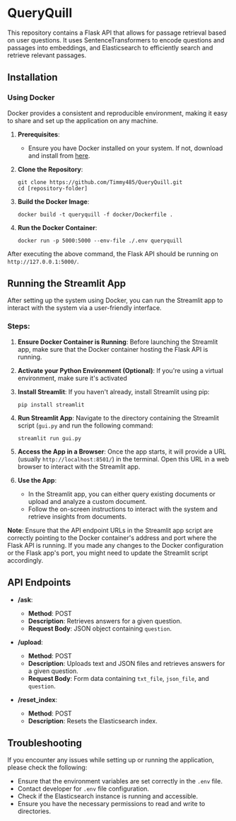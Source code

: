 # QueryQuill

This repository contains a Flask API that allows for passage retrieval based on user questions. It uses SentenceTransformers to encode questions and passages into embeddings, and Elasticsearch to efficiently search and retrieve relevant passages.

## Installation

### Using Docker

Docker provides a consistent and reproducible environment, making it easy to share and set up the application on any machine.

1. **Prerequisites**:
    - Ensure you have Docker installed on your system. If not, download and install from [here](https://www.docker.com/get-started).

2. **Clone the Repository**:
    ```
    git clone https://github.com/Timmy485/QueryQuill.git
    cd [repository-folder]
    ```

3. **Build the Docker Image**:
    ```
    docker build -t queryquill -f docker/Dockerfile .
    ```

4. **Run the Docker Container**:
    ```
    docker run -p 5000:5000 --env-file ./.env queryquill
    ```

After executing the above command, the Flask API should be running on `http://127.0.0.1:5000/`.

## Running the Streamlit App

After setting up the system using Docker, you can run the Streamlit app to interact with the system via a user-friendly interface.
### Steps:

1. **Ensure Docker Container is Running**: Before launching the Streamlit app, make sure that the Docker container hosting the Flask API is running.

2. **Activate your Python Environment (Optional)**:
If you're using a virtual environment, make sure it's activated

3. **Install Streamlit**:
If you haven't already, install Streamlit using pip:
    ```
    pip install streamlit
    ```
4. **Run Streamlit App**:
Navigate to the directory containing the Streamlit script (`gui.py` and run the following command:
    ```
    streamlit run gui.py
    ```
5. **Access the App in a Browser**:
Once the app starts, it will provide a URL (usually `http://localhost:8501/`) in the terminal. Open this URL in a web browser to interact with the Streamlit app.

6. **Use the App**:
   - In the Streamlit app, you can either query existing documents or upload and analyze a custom document.
   - Follow the on-screen instructions to interact with the system and retrieve insights from documents.

**Note**: Ensure that the API endpoint URLs in the Streamlit app script are correctly pointing to the Docker container's address and port where the Flask API is running. If you made any changes to the Docker configuration or the Flask app's port, you might need to update the Streamlit script accordingly.

## API Endpoints

- **/ask**:
    - **Method**: POST
    - **Description**: Retrieves answers for a given question.
    - **Request Body**: JSON object containing `question`.
  
- **/upload**:
    - **Method**: POST
    - **Description**: Uploads text and JSON files and retrieves answers for a given question.
    - **Request Body**: Form data containing `txt_file`, `json_file`, and `question`.

- **/reset_index**:
    - **Method**: POST
    - **Description**: Resets the Elasticsearch index.

## Troubleshooting

If you encounter any issues while setting up or running the application, please check the following:

- Ensure that the environment variables are set correctly in the `.env` file.
- Contact developer for `.env` file configuration.
- Check if the Elasticsearch instance is running and accessible.
- Ensure you have the necessary permissions to read and write to directories.

